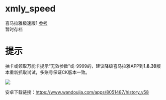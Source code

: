 # xmly_speed
喜马拉雅极速版1
[参考](https://github.com/Zero-S1/xmly_speed/blob/master/xmly_speed.md)      
暂时存档

# 提示

抽卡或领取万能卡提示“无效参数”或-9999的，建议降级喜马拉雅APP到**1.8.39**版本重新抓取试试，多账号保证CK版本一致。

![](https://i.loli.net/2020/12/19/IR3QqigVYufBxTp.png)

安卓下载链接：https://www.wandoujia.com/apps/8051487/history_v58
